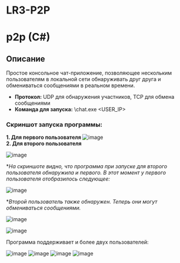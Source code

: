 # LR3-P2P
# p2p (C#)   


## Описание    

Простое консольное чат-приложение, позволяющее нескольким пользователям в локальной сети обнаруживать друг друга и обмениваться сообщениями в реальном времени.     

- **Протокол:** UDP для обнаружения участников, TCP для обмена сообщениями
- **Команда для запуска:**  \chat.exe <USER_IP> <USERNAME>
  

### Скриншот запуска программы:  

**1. Для первого пользователя**
  ![image](https://github.com/user-attachments/assets/ec847d45-880b-4c03-8064-6626a8a753b2)  
 **2. Для второго пользователя**

![image](https://github.com/user-attachments/assets/72cc1322-4c97-48c2-910f-f67bbac90dad)  
       
**На скриншоте видно, что программа при запуске для второго пользователя обнаружила и первого. В этот момент у первого пользователя отобразилось следующее:*  

![image](https://github.com/user-attachments/assets/24fa933f-366e-42ed-81c9-6ec0ad8b0e73)  

**Второй пользователь также обнаружен. Теперь они могут обмениваться сообщениями.*  

![image](https://github.com/user-attachments/assets/04d6a07f-a8d5-4b57-a16e-2ff3a72ff1fb)  

![image](https://github.com/user-attachments/assets/6025cd54-1f84-46c5-83f0-85bd7eb22192)  

Программа поддерживает и более двух пользователей:  

![image](https://github.com/user-attachments/assets/b54cbef7-0423-4bcf-820a-4a50de12655a)
![image](https://github.com/user-attachments/assets/cff08403-8a2f-4e76-8532-01f940edf9c6)
![image](https://github.com/user-attachments/assets/5b17ef3f-d84d-47f2-ae37-6f8bb9ea7593)
![image](https://github.com/user-attachments/assets/a0fe0728-60e5-45fc-941e-598223e5b01e)
     









